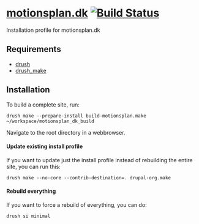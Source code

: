 [motionsplan.dk](http://motionsplan.dk) [![Build Status](https://secure.travis-ci.org/motionsplan/motionsplan.dk.png?branch=7.x-1.x)](http://travis-ci.org/motionsplan/motionsplan.dk)
==

Installation profile for motionsplan.dk

Requirements
------------

* [drush](http://drupal.org/project/drush) 
* [drush_make](http://drupal.org/project/drush_make)

Installation
------------

To build a complete site, run:

    drush make --prepare-install build-motionsplan.make ~/workspace/motionsplan_dk_build

Navigate to the root directory in a webbrowser.

#### Update existing install profile ####

If you want to update just the install profile instead of rebuilding the
entire site, you can run this:

    drush make --no-core --contrib-destination=. drupal-org.make

#### Rebuild everything ####

If you want to force a rebuild of everything, you can do:

    drush si minimal
